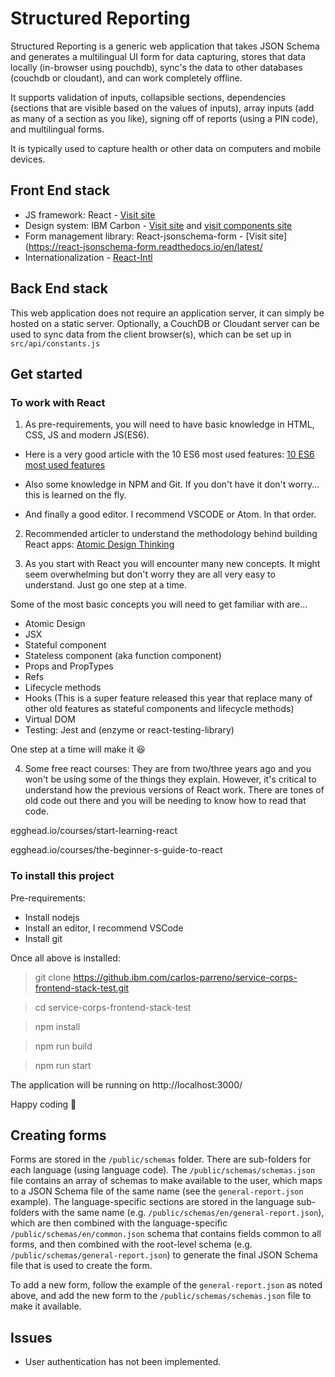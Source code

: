 # Structured Reporting

Structured Reporting is a generic web application that takes JSON Schema and generates a multilingual UI form for data capturing, stores that data locally (in-browser using pouchdb), sync's the data to other databases (couchdb or cloudant), and can work completely offline. 

It supports validation of inputs, collapsible sections, dependencies (sections that are visible based on the values of inputs), array inputs (add as many of a section as you like), signing off of reports (using a PIN code), and multilingual forms.

It is typically used to capture health or other data on computers and mobile devices.

## Front End stack

- JS framework: React - [Visit site](https://reactjs.org/)
- Design system: IBM Carbon - [Visit site](https://www.carbondesignsystem.com/) and [visit components site](http://react.carbondesignsystem.com/?path=/story/accordion--default)
- Form management library: React-jsonschema-form - [Visit site](https://react-jsonschema-form.readthedocs.io/en/latest/
- Internationalization - [React-Intl](https://github.com/formatjs/react-intl)

## Back End stack

This web application does not require an application server, it can simply be hosted on a static server. Optionally, a CouchDB or Cloudant server can be used to sync data from the client browser(s), which can be set up in `src/api/constants.js`

## Get started


### To work with React

1. As pre-requirements, you will need to have basic knowledge in HTML, CSS, JS and modern JS(ES6).
 
- Here is a very good article with the 10 ES6 most used features: [10 ES6 most used features](https://blog.pragmatists.com/top-10-es6-features-by-example-80ac878794bb)
 
- Also some knowledge in NPM and Git. If you don't have it don't worry... this is learned on the fly.
 
- And finally a good editor. I recommend VSCODE or Atom. In that order.
 
2. Recommended articler to understand the methodology behind building React apps: [Atomic Design Thinking](https://medium.com/@carlos.parreno/atomic-design-thinking-154edb2d2a71)
 
3. As you start with React you will encounter many new concepts. It might seem overwhelming but don't worry they are all very easy to understand. Just go one step at a time. 
 
Some of the most basic concepts you will need to get familiar with are...
 
- Atomic Design
- JSX
- Stateful component
- Stateless component (aka function component)
- Props and PropTypes
- Refs
- Lifecycle methods
- Hooks (This is a super feature released this year that replace many of other old features as stateful components and lifecycle methods)
- Virtual DOM
- Testing: Jest and (enzyme or react-testing-library)
 
One step at a time will make it 😆
 
 
4. Some free react courses: They are from two/three years ago and you won't be using some of the things they explain. However, it's critical to understand how the previous versions of React work. There are tones of old code out there and you will be needing to know how to read that code.
 
egghead.io/courses/start-learning-react

egghead.io/courses/the-beginner-s-guide-to-react


### To install this project

Pre-requirements:

- Install nodejs
- Install an editor, I recommend VSCode
- Install git


Once all above is installed:

> git clone https://github.ibm.com/carlos-parreno/service-corps-frontend-stack-test.git

> cd service-corps-frontend-stack-test

> npm install

> npm run build

> npm run start

The application will be running on http://localhost:3000/

Happy coding 🤗
 
## Creating forms

Forms are stored in the `/public/schemas` folder. There are sub-folders for each language (using language code). The `/public/schemas/schemas.json` file contains an array of schemas to make available to the user, which maps to a JSON Schema file of the same name (see the `general-report.json` example). The language-specific sections are stored in the language sub-folders with the same name (e.g. `/public/schemas/en/general-report.json`), which are then combined with the language-specific `/public/schemas/en/common.json` schema that contains fields common to all forms, and then combined with the root-level schema (e.g. `/public/schemas/general-report.json`) to generate the final JSON Schema file that is used to create the form.

To add a new form, follow the example of the `general-report.json` as noted above, and add the new form to the `/public/schemas/schemas.json` file to make it available. 

## Issues

- User authentication has not been implemented.
